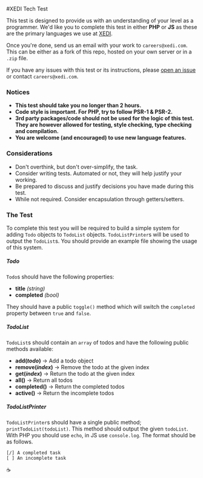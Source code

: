 #XEDI Tech Test

This test is designed to provide us with an understanding of your level as a programmer. We'd like you to complete this test in either **PHP** or **JS** as these are the primary languages we use at [XEDI](https://xedi.com).

Once you're done, send us an email with your work to `careers@xedi.com`. This can be either as a fork of this repo, hosted on your own server or in a `.zip` file.

If you have any issues with this test or its instructions, please [open an issue](https://github.com/xedi/tech-test/issues/new) or contact `careers@xedi.com`.

### Notices

- **This test should take you no longer than 2 hours.**
- **Code style is important. For PHP, try to follow PSR-1 & PSR-2.**
- **3rd party packages/code should not be used for the logic of this test.  
    They are however allowed for testing, style checking, type checking and compilation.**
- **You are welcome (and encouraged) to use new language features.**

### Considerations

- Don't overthink, but don't over-simplify, the task.
- Consider writing tests. Automated or not, they will help justify your working.
- Be prepared to discuss and justify decisions you have made during this test.
- While not required. Consider encapsulation through getters/setters.

### The Test

To complete this test you will be required to build a simple system for adding `Todo` objects to `TodoList` objects. `TodoListPrinter`s will be used to output the `TodoList`s. You should provide an example file showing the usage of this system.

##### Todo

`Todo`s should have the following properties:

- **title** _(string)_
- **completed** _(bool)_

They should have a public `toggle()` method which will switch the `completed` property between `true` and `false`.

##### TodoList

`TodoList`s should contain an `array` of todos and have the following public methods available:

- **add(_todo_)** -> Add a todo object
- **remove(_index_)** -> Remove the todo at the given index
- **get(_index_)** -> Return the todo at the given index
- **all()** -> Return all todos
- **completed()** -> Return the completed todos
- **active()** -> Return the incomplete todos

##### TodoListPrinter

`TodoListPrinter`s should have a single public method; `printTodoList(todoList)`. This method should output the given `todoList`. With PHP you should use `echo`, in JS use `console.log`. The format should be as follows.

	[/] A completed task
	[ ] An incomplete task

:coffee:
